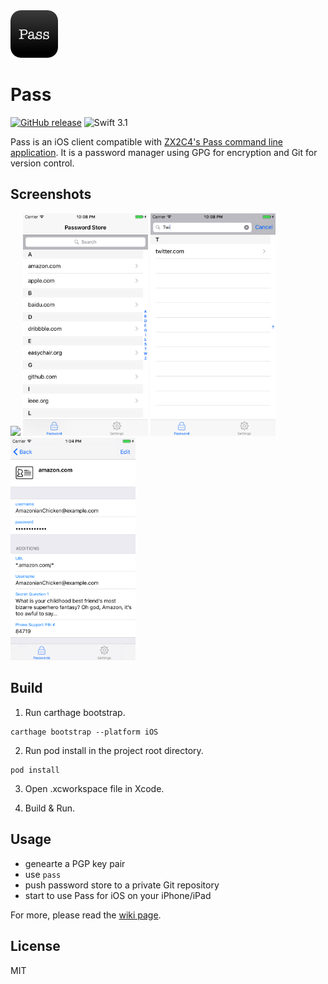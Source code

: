 <img src="icon/icon_round.png" width="76"/> 

# Pass
[![GitHub release](https://img.shields.io/github/release/mssun/pass-ios.svg)](https://github.com/mssun/pass-ios/releases)
![Swift 3.1](https://img.shields.io/badge/Swift-3.1-orange.svg)

Pass is an iOS client compatible with [ZX2C4's Pass command line
application](http://www.passwordstore.org/).  It is a password manager using
GPG for encryption and Git for version control.

## Screenshots

<img src="screenshot/preview.gif" width="200"/>
<img src="screenshot/screenshot1.png" width="200"/>
<img src="screenshot/screenshot2.png" width="200"/>
<img src="screenshot/screenshot3.png" width="200"/>

## Build

1. Run carthage bootstrap.
```
carthage bootstrap --platform iOS
```

2. Run pod install in the project root directory.
```
pod install
```

3. Open .xcworkspace file in Xcode.

4. Build & Run.

## Usage

- genearte a PGP key pair
- use `pass`
- push password store to a private Git repository
- start to use Pass for iOS on your iPhone/iPad

For more, please read the [wiki page](https://github.com/mssun/pass-ios/wiki).

## License

MIT
